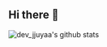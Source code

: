 ## Hi there 👋

![dev_jjuyaa's github stats](https://github-readme-stats.vercel.app/api?username=jjuyaa&theme=buefy&show_icons=true)

<!--
**jjuyaa/jjuyaa** is a ✨ _special_ ✨ repository because its `README.md` (this file) appears on your GitHub profile.

Here are some ideas to get you started:

- 🔭 I’m currently working on ...
- 🌱 I’m currently learning ...
- 👯 I’m looking to collaborate on ...
- 🤔 I’m looking for help with ...
- 💬 Ask me about ...
- 📫 How to reach me: ...
- 😄 Pronouns: ...
- ⚡ Fun fact: ...

<a href="https://github.com/jjuyaa/Study-Android">
  <img align="center" src="https://github-readme-stats.vercel.app/api/pin/?username=jjuyaa&repo=Study-Android&theme=buefy" />
</a>
<a href="https://github.com/jjuyaa/Study-iOS-CloneCoding">
  <img align="center" src="https://github-readme-stats.vercel.app/api/pin/?username=jjuyaa&repo=Study-iOS-CloneCoding&theme=buefy" />
</a>
<a href="https://github.com/soo5717/2021-Algorithm-Study">
  <img align="center" src="https://github-readme-stats.vercel.app/api/pin/?username=soo5717&repo=2021-Algorithm-Study&theme=buefy" />
</a>
<a href="https://github.com/WalkWay-iOS/Walkway-iOS-Team">
  <img align="center" src="https://github-readme-stats.vercel.app/api/pin/?username=WalkWay-iOS&repo=Walkway-iOS-Team&theme=buefy" />
</a>
<a href="https://github.com/CultureCabinet/CultureCabinet">
  <img align="center" src="https://github-readme-stats.vercel.app/api/pin/?username=CultureCabinet&repo=CultureCabinet&theme=buefy" />
</a>
-->
